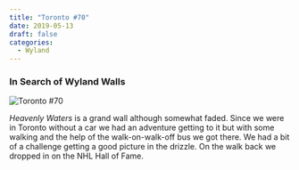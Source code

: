 ```yaml
---
title: "Toronto #70"
date: 2019-05-13
draft: false
categories:
  - Wyland
---
```

### In Search of Wyland Walls

![Toronto #70](../images/70-toronto.jpg)

_Heavenly Waters_ is a grand wall although somewhat faded.  Since we were in Toronto without a car we had an adventure getting to it but with some walking and the help of the walk-on-walk-off bus we got there. We had a bit of a challenge getting a good picture in the drizzle. On the walk back we dropped in on the NHL Hall of Fame.